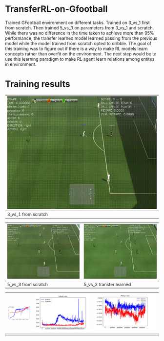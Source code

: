 # TransferRL-on-Gfootball
Trained GFootball environment on different tasks. Trained on 3_vs_1 first from scratch. Then trained 5_vs_3 on parameters from 3_vs_1 and scratch. While there was no difference in the time taken to achieve more than 95% performance, the transfer learned model learned passing from the previous model while the model trained from scratch opted to dribble. The goal of this training was to figure out if there is a way to make RL models learn concepts rather than overfit on the environment. The next step would be to use this learning paradigm to make RL agent learn relations among entites in environment.
# Training results


| ![3_vs_1](https://github.com/aveen-d/TransferRL-on-Gfootball/blob/master/gifs/3_v_1.gif) |  
|--|
| 3_vs_1 from scratch | 

| ![5_vs_3_scratch](https://github.com/aveen-d/TransferRL-on-Gfootball/blob/master/gifs/5_v_3_scratch.gif) | ![5_vs_3_transfer](https://github.com/aveen-d/TransferRL-on-Gfootball/blob/master/gifs/5_v_3_transfer.gif) |
|--|--|
| 5_vs_3 from scratch | 5_vs_3 transfer learned  |

| ![](https://github.com/aveen-d/TransferRL-on-Gfootball/blob/master/Graphs/1.png) | ![](https://github.com/aveen-d/TransferRL-on-Gfootball/blob/master/Graphs/2.jpg) | ![](https://github.com/aveen-d/TransferRL-on-Gfootball/blob/master/Graphs/3.jpg) |
|--|--|--|
|  |  |  |
